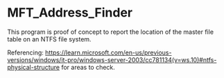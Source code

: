 # MFT_Address_Finder

This program is proof of concept to report the location of the master file table on an NTFS file system. 

Referencing: https://learn.microsoft.com/en-us/previous-versions/windows/it-pro/windows-server-2003/cc781134(v=ws.10)#ntfs-physical-structure for areas to check.


